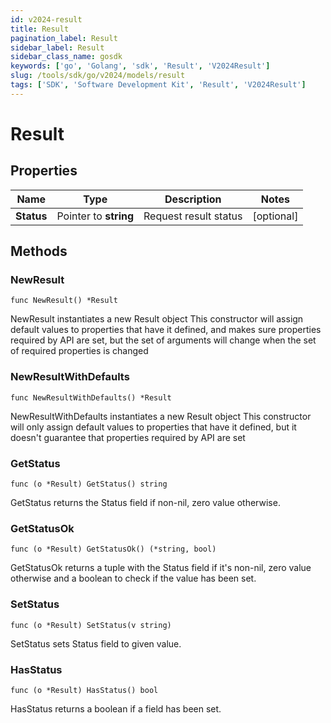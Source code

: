 ```yaml
---
id: v2024-result
title: Result
pagination_label: Result
sidebar_label: Result
sidebar_class_name: gosdk
keywords: ['go', 'Golang', 'sdk', 'Result', 'V2024Result']
slug: /tools/sdk/go/v2024/models/result
tags: ['SDK', 'Software Development Kit', 'Result', 'V2024Result']
---
```


# Result

## Properties

| Name       | Type                  | Description           | Notes      |
| ---------- | --------------------- | --------------------- | ---------- |
| **Status** | Pointer to **string** | Request result status | [optional] |

## Methods

### NewResult

`func NewResult() *Result`

NewResult instantiates a new Result object This constructor will assign default values to properties that have it defined, and makes sure properties required by API are set, but the set of arguments will change when the set of required properties is changed

### NewResultWithDefaults

`func NewResultWithDefaults() *Result`

NewResultWithDefaults instantiates a new Result object This constructor will only assign default values to properties that have it defined, but it doesn't guarantee that properties required by API are set

### GetStatus

`func (o *Result) GetStatus() string`

GetStatus returns the Status field if non-nil, zero value otherwise.

### GetStatusOk

`func (o *Result) GetStatusOk() (*string, bool)`

GetStatusOk returns a tuple with the Status field if it's non-nil, zero value otherwise and a boolean to check if the value has been set.

### SetStatus

`func (o *Result) SetStatus(v string)`

SetStatus sets Status field to given value.

### HasStatus

`func (o *Result) HasStatus() bool`

HasStatus returns a boolean if a field has been set.
